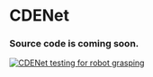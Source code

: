 # CDENet

### Source code is coming soon.

[![CDENet testing for robot grasping](https://res.cloudinary.com/marcomontalbano/image/upload/v1639816576/video_to_markdown/images/youtube--378I79Q_LzY-c05b58ac6eb4c4700831b2b3070cd403.jpg)](https://www.youtube.com/watch?v=378I79Q_LzY "CDENet testing for robot grasping")
